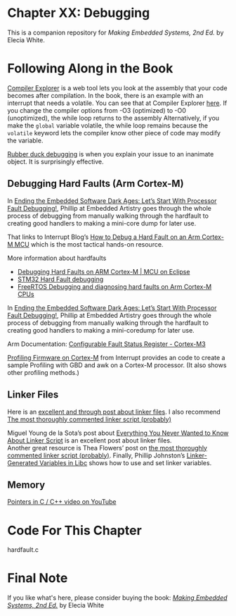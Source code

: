 # Chapter XX: Debugging
This is a companion repository for _Making Embedded Systems, 2nd Ed._ by Elecia White. 


# Following Along in the Book
[Compiler Explorer](https://godbolt.org/) is a web tool lets you look at the assembly that your code becomes after compilation. In the book, there is an example with an interrupt that needs a volatile. You can see that at Compiler Explorer [here](https://godbolt.org/z/G49oYYevs). If you change the compiler options from -O3 (optimized) to -O0 (unoptimized), the while loop returns to the assembly Alternatively, if you make the `global` variable volatile, the while loop remains because the `volatile` keyword lets the compiler know other piece of code may modify the variable.

[Rubber duck debugging](https://en.wikipedia.org/wiki/Rubber_duck_debugging) is when you explain your issue to an inanimate object. It is surprisingly effective.


## Debugging Hard Faults (Arm Cortex-M)

In [Ending the Embedded Software Dark Ages: Let’s Start With Processor Fault Debugging!](https://embeddedartistry.com/blog/2021/01/11/hard-fault-debugging/), Phillip at Embedded Artistry goes through the whole process of debugging from manually walking through the hardfault to creating good handlers to making a mini-core dump for later use. 

That links to Interrupt Blog’s [How to Debug a Hard Fault on an Arm Cortex-M MCU](https://interrupt.memfault.com/blog/cortex-m-fault-debug) which is the most tactical hands-on resource.

More information about hardfaults
 * [Debugging Hard Faults on ARM Cortex-M | MCU on Eclipse](https://mcuoneclipse.com/2012/11/24/debugging-hard-faults-on-arm-cortex-m/)
 * [STM32 Hard Fault debugging](https://mcuoneclipse.com/2012/11/24/debugging-hard-faults-on-arm-cortex-m/)
 * [FreeRTOS Debugging and diagnosing hard faults on Arm Cortex-M CPUs](https://www.freertos.org/Debugging-Hard-Faults-On-Cortex-M-Microcontrollers.html)


In [Ending the Embedded Software Dark Ages: Let’s Start With Processor Fault Debugging!](https://embeddedartistry.com/blog/2021/01/11/hard-fault-debugging/), Phillip at Embedded Artistry goes through the whole process of debugging from manually walking through the hardfault to creating good handlers to making a mini-coredump for later use.


Arm Documentation: [Configurable Fault Status Register - Cortex-M3](https://developer.arm.com/documentation/dui0552/a/cortex-m3-peripherals/system-control-block/configurable-fault-status-register) 

[Profiling Firmware on Cortex-M](https://interrupt.memfault.com/blog/profiling-firmware-on-cortex-m) from Interrupt provides an code to create a sample Profiling with GBD and awk on a Cortex-M processor. (It also shows other profiling methods.)

## Linker Files
Here is an [excellent and through post about linker files](https://mcyoung.xyz/2021/06/01/linker-script/). I also recommend [The most thoroughly commented linker script (probably)](
)

Miguel Young de la Sota’s post about [Everything You Never Wanted to Know About Linker Script](https://mcyoung.xyz/2021/06/01/linker-script/) is an excellent post about linker files.  
Another great resource is Thea Flowers’ post on [the most thoroughly commented linker script (probably)](https://blog.thea.codes/the-most-thoroughly-commented-linker-script/). Finally, 
Phillip Johnston’s [Linker-Generated Variables in Libc](https://embeddedartistry.com/lesson/linker-generated-variables-in-libc/) shows how to use and set linker variables.


## Memory

[Pointers in C / C++ video on YouTube](https://www.youtube.com/watch?v=zuegQmMdy8M)



# Code For This Chapter

hardfault.c

# Final Note
If you like what's here, please consider buying the book: [_Making Embedded Systems, 2nd Ed._](https://learning.oreilly.com/library/view/making-embedded-systems/9781098151539/) by Elecia White
